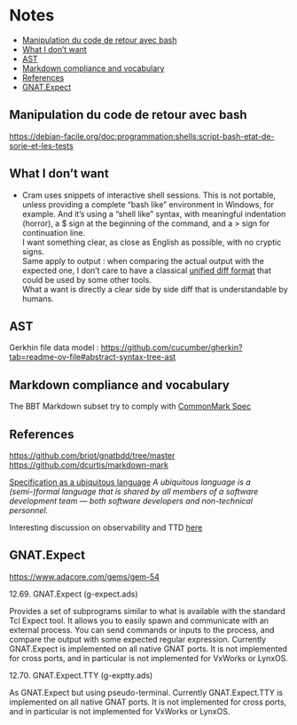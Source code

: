 Notes <!-- omit from toc -->
=====

- [Manipulation du code de retour avec bash](#manipulation-du-code-de-retour-avec-bash)
- [What I don’t want](#what-i-dont-want)
- [AST](#ast)
- [Markdown compliance and vocabulary](#markdown-compliance-and-vocabulary)
- [References](#references)
- [GNAT.Expect](#gnatexpect)


## Manipulation du code de retour avec bash

https://debian-facile.org/doc:programmation:shells:script-bash-etat-de-sorie-et-les-tests


## What I don’t want

  - Cram uses snippets of interactive shell sessions.
    This is not portable, unless providing a complete “bash like” environment in Windows, for example.
    And it’s using a “shell like” syntax, with meaningful indentation (horror), a $ sign at the beginning of the command, and a > sign for continuation line.  
    I want something clear, as close as English as possible, with no cryptic signs.  
    Same apply to output : when comparing the actual output with the expected one, I don’t care to have a classical [unified diff format](https://en.wikipedia.org/wiki/Diff#Unified_format) that could be used by some other tools.  
    What a want is directly a clear side by side diff that is understandable by humans.

## AST

Gerkhin file data model :  https://github.com/cucumber/gherkin?tab=readme-ov-file#abstract-syntax-tree-ast

## Markdown compliance and vocabulary
The BBT Markdown subset try to comply with [CommonMark Spec](https://spec.commonmark.org/)


## References
https://github.com/briot/gnatbdd/tree/master
https://github.com/dcurtis/markdown-mark

[Specification as a ubiquitous language](https://en.wikipedia.org/wiki/Behavior-driven_development#Specification_as_a_ubiquitous_language)
*A ubiquitous language is a (semi-)formal language that is shared by all members of a software development team — both software developers and non-technical personnel.*

Interesting discussion on observability and TTD [here](https://www.youtube.com/watch?v=prLRI3VEVq4&t=2190s)

## GNAT.Expect

https://www.adacore.com/gems/gem-54
 
12.69. GNAT.Expect (g-expect.ads)

Provides a set of subprograms similar to what is available with the standard Tcl Expect tool. It allows you to easily spawn and communicate with an external process. You can send commands or inputs to the process, and compare the output with some expected regular expression. Currently GNAT.Expect is implemented on all native GNAT ports. It is not implemented for cross ports, and in particular is not implemented for VxWorks or LynxOS.

12.70. GNAT.Expect.TTY (g-exptty.ads)

As GNAT.Expect but using pseudo-terminal. Currently GNAT.Expect.TTY is implemented on all native GNAT ports. It is not implemented for cross ports, and in particular is not implemented for VxWorks or LynxOS.
